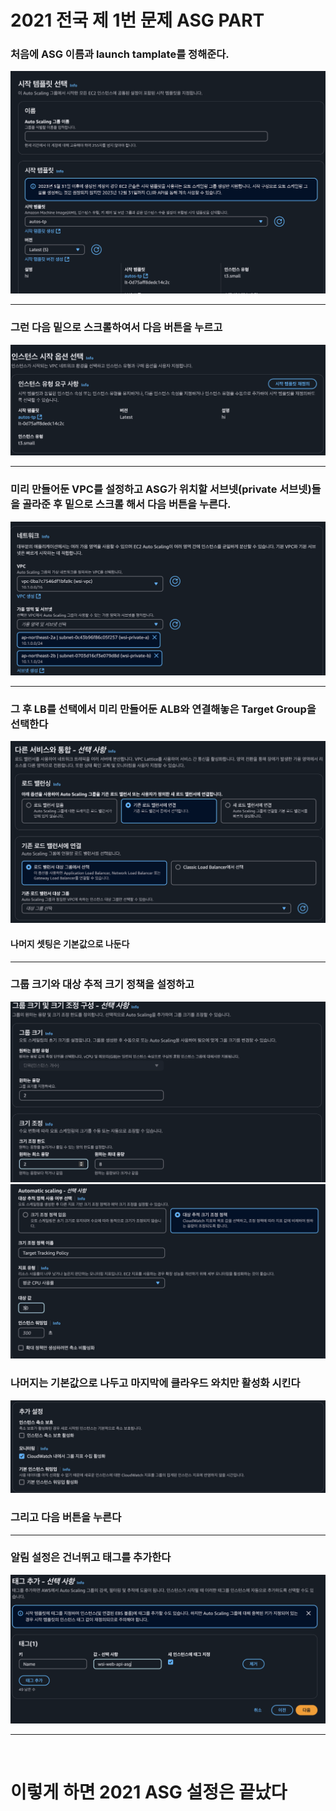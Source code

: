 # 2021 전국 제 1번 문제 ASG PART

### 처음에 ASG 이름과 launch tamplate를 정해준다. <br>
![1번-이미지](/imgs/2021-1/img/asg-1.png)<br>

---

### 그런 다음 밑으로 스크롤하여서 다음 버튼을 누르고<br>
![2번-이미지](/imgs/2021-1/img/asg-2.png)<br>

---


### 미리 만들어둔 VPC를 설정하고 ASG가 위치할 서브넷(private 서브넷)들을 골라준 후 밑으로 스크롤 해서 다음 버튼을 누른다.<br>
![3번-이미지](/imgs/2021-1/img/asg-3.png)<br>

---

### 그 후 LB를 선택에서 미리 만들어둔 ALB와 연결해놓은 Target Group을 선택한다 <br>
![3번-이미지](/imgs/2021-1/img/asg-4.png)<br>
#### 나머지 셋팅은 기본값으로 나둔다<br>

---

### 그룹 크기와 대상 추적 크기 정책을 설정하고 <br>
![5번-이미지](/imgs/2021-1/img/asg-5.png)<br>
![6번-이미지](/imgs/2021-1/img/asg-6.png)<br>
### 나머지는 기본값으로 나두고 마지막에 클라우드 와치만 활성화 시킨다<br>
![7번-이미지](/imgs/2021-1/img//asg-7.png)<br>
### 그리고 다음 버튼을 누른다

---

### 알림 설정은 건너뛰고 태그를 추가한다
![8번-이미지](/imgs/2021-1/img/asg-8.png)<br>

---

<br>

# 이렇게 하면 2021 ASG 설정은 끝났다





    
